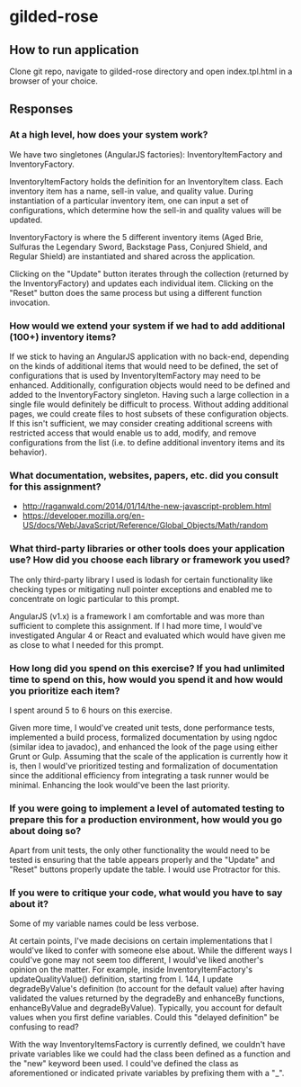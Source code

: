 # gilded-rose

## How to run application

Clone git repo, navigate to gilded-rose directory and open index.tpl.html in a browser of your choice.

## Responses
### At a high level, how does your system work?

We have two singletones (AngularJS factories): InventoryItemFactory and InventoryFactory.

InventoryItemFactory holds the definition for an InventoryItem class. Each inventory item has a name, sell-in value, and quality value. During instantiation of a particular inventory item, one can input a set of configurations, which determine how the sell-in and quality values will be updated.

InventoryFactory is where the 5 different inventory items (Aged Brie, Sulfuras the Legendary Sword, Backstage Pass, Conjured Shield, and Regular Shield) are instantiated and shared across the application. 

Clicking on the "Update" button iterates through the collection (returned by the InventoryFactory) and updates each individual item. Clicking on the "Reset" button does the same process but using a different function invocation.

### How would we extend your system if we had to add additional (100+) inventory items?

If we stick to having an AngularJS application with no back-end, depending on the kinds of additional items that would need to be defined, the set of configurations that is used by InventoryItemFactory may need to be enhanced. Additionally, configuration objects would need to be defined and added to the InventoryFactory singleton. Having such a large collection in a single file would definitely be difficult to process. Without adding additional pages, we could create files to host subsets of these configuration objects. If this isn't sufficient, we may consider creating additional screens with restricted access that would enable us to add, modify, and remove configurations from the list (i.e. to define additional inventory items and its behavior).

### What documentation, websites, papers, etc. did you consult for this assignment?
  * http://raganwald.com/2014/01/14/the-new-javascript-problem.html
  * https://developer.mozilla.org/en-US/docs/Web/JavaScript/Reference/Global_Objects/Math/random

### What third-­party libraries or other tools does your application use? How did you choose each library or framework you used?

The only third-party library I used is lodash for certain functionality like checking types or mitigating null pointer exceptions and enabled me to concentrate on logic particular to this prompt.

AngularJS (v1.x) is a framework I am comfortable and was more than sufficient to complete this assignment. If I had more time, I would've investigated Angular 4 or React and evaluated which would have given me as close to what I needed for this prompt.

### How long did you spend on this exercise? If you had unlimited time to spend on this, how would you spend it and how would you prioritize each item?

I spent around 5 to 6 hours on this exercise.

Given more time, I would've created unit tests, done performance tests, implemented a build process, formalized documentation by using ngdoc (similar idea to javadoc), and enhanced the look of the page using either Grunt or Gulp. Assuming that the scale of the application is currently how it is, then I would've prioritized testing and formalization of documentation since the additional efficiency from integrating a task runner would be minimal. Enhancing the look would've been the last priority.

### If you were going to implement a level of automated testing to prepare this for a production environment, how would you go about doing so?

Apart from unit tests, the only other functionality the would need to be tested is ensuring that the table appears properly and the "Update" and "Reset" buttons properly update the table. I would use Protractor for this.

### If you were to critique your code, what would you have to say about it?

Some of my variable names could be less verbose.

At certain points, I've made decisions on certain implementations that I would've liked to confer with someone else about. While the different ways I could've gone may not seem too different, I would've liked another's opinion on the matter. For example, inside InventoryItemFactory's updateQualityValue() definition, starting from l. 144, I update degradeByValue's definition (to account for the default value) after having validated the values returned by the degradeBy and enhanceBy functions, enhanceByValue and degradeByValue). Typically, you account for default values when you first define variables. Could this "delayed definition" be confusing to read?

With the way InventoryItemsFactory is currently defined, we couldn't have private variables like we could had the class been defined as a function and the "new" keyword been used. I could've defined the class as aforementioned or indicated private variables by prefixing them with a "_".